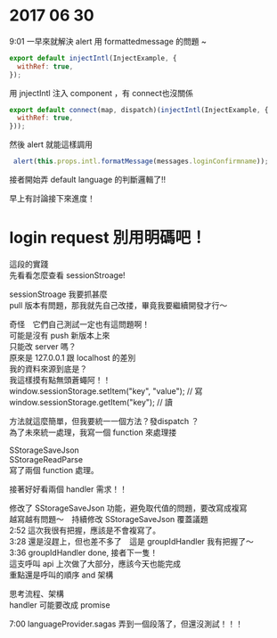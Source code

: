 # 2017 06 30

9:01 一早來就解決 alert 用 formattedmessage 的問題 ~  
```javascript
export default injectIntl(InjectExample, {
  withRef: true,
});
````
用 jnjectIntl 注入 component ，有 connect也沒關係  
```javascript
export default connect(map, dispatch)(injectIntl(InjectExample, {
  withRef: true,
}));
```
然後 alert 就能這樣調用
```javascript
 alert(this.props.intl.formatMessage(messages.loginConfirmname));
 ```

接者開始弄 default language 的判斷邏輯了!!  

早上有討論接下來進度！

# login request 別用明碼吧！


這段的實踐  
先看看怎麼查看 sessionStroage!  

sessionStroage 我要抓甚麼  
pull 版本有問題，那我就先自己改搂，畢竟我要繼續開發才行～  

奇怪　它們自己測試一定也有這問題啊！  
可能是沒有 push 新版本上來  
只能改 server 嗎？  
原來是 127.0.0.1 跟 localhost 的差別  
我的資料來源到底是？  
我這樣摸有點無頭蒼蠅阿！！  
window.sessionStorage.setItem("key", "value");  // 寫  
window.sessionStorage.getItem("key");           // 讀  

方法就這麼簡單，但我要統一一個方法？發dispatch ？  
為了未來統一處理，我寫一個 function 來處理搂  

SStorageSaveJson  
SStorageReadParse  
寫了兩個 function 處理。  

接著好好看兩個 handler 需求！！  

修改了 SStorageSaveJson 功能，避免取代值的問題，要改寫成複寫    
越寫越有問題～　持續修改 SStorageSaveJson 覆蓋議題  
2:52 這次我很有把握，應該是不會複寫了。  
3:28 還是沒趕上，但也差不多了　這是 groupIdHandler 我有把握了～  
3:36 groupIdHandler done, 接者下一隻！  
    這支呼叫 api 上次做了大部分，應該今天也能完成  
    重點還是呼叫的順序 and 架構  

思考流程、架構  
handler 可能要改成 promise   

7:00 languageProvider.sagas  弄到一個段落了，但還沒測試！！！  

